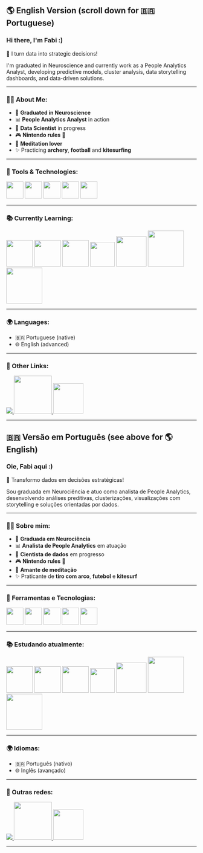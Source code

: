 <!--
**fabicorallokuhlmann/fabicorallokuhlmann** is a ✨ _special_ ✨ repository because its `README.md` (this file) appears on your GitHub profile.
-->

## 🌎 English Version (scroll down for 🇧🇷 Portuguese)

### Hi there, I'm Fabi :)

🎯 I turn data into strategic decisions!

I'm graduated in Neuroscience and currently work as a People Analytics Analyst, developing predictive models, cluster analysis, data storytelling dashboards, and data-driven solutions.

---

### 👩‍💻 About Me:
- 🧠 **Graduated in Neuroscience**
- 📊 **People Analytics Analyst** in action  
- 🤖 **Data Scientist** in progress  
- 🎮 **Nintendo rules** 🤘  
- 🧘 **Meditation lover**  
- ✨ Practicing **archery**, **football** and **kitesurfing** 
---

### 🚀 Tools & Technologies:

<div display="inline">
<img src="https://cdn.jsdelivr.net/gh/devicons/devicon/icons/python/python-original.svg" width ="45" />
<img src="https://cdn.jsdelivr.net/gh/devicons/devicon/icons/microsoftsqlserver/microsoftsqlserver-plain.svg" width ="45" />
<img src="https://img.shields.io/badge/PowerBI-F2C811?style=for-the-badge&logo=powerbi&logoColor=black" width="45"/>
<img src="https://cdn.jsdelivr.net/gh/devicons/devicon/icons/mysql/mysql-original.svg" width ="45" />
<img src="https://upload.wikimedia.org/wikipedia/commons/thumb/3/34/Microsoft_Office_Excel_%282019%E2%80%93present%29.svg/512px-Microsoft_Office_Excel_%282019%E2%80%93present%29.svg.png" width="45"/>
</div>

---

### 📚 Currently Learning:

<div display="inline">
<img src="https://img.shields.io/badge/Numpy-777BB4?style=for-the-badge&logo=numpy&logoColor=white" width ="70" />
<img src="https://img.shields.io/badge/Pandas-2C2D72?style=for-the-badge&logo=pandas&logoColor=white" width ="70" />
<img src="https://img.shields.io/badge/Plotly-239120?style=for-the-badge&logo=plotly&logoColor=white" width ="70" />
<img src="https://img.shields.io/badge/SciPy-654FF0?style=for-the-badge&logo=SciPy&logoColor=white" width ="65" />
<img src="https://img.shields.io/badge/Matplotlib-%238b0000.svg?style=for-the-badge&logo=Matplotlib&logoColor=black" width ="80" />
<img src="https://img.shields.io/badge/TensorFlow-FF6F00?style=for-the-badge&logo=TensorFlow&logoColor=white" width ="95" />
<img src="https://img.shields.io/badge/scikit_learn-F7931E?style=for-the-badge&logo=scikit-learn&logoColor=white" width ="95" />
</div>

---

### 🌍 Languages:

- 🇧🇷 Portuguese (native)  
- 🌐 English (advanced)  

---

### 🔗 Other Links:

<a href="https://linkedin.com/in/fabianacorallokuhlmann">
  <img src="https://img.shields.io/badge/linkedin-%230077B5.svg?style=for-the-badge&logo=linkedin&logoColor=white"/>
</a>    
  
<a href="https://sites.google.com/view/portfoliodeprojetosfabianack/in%C3%ADcio">
<img src="https://img.shields.io/badge/Portfolio-255E63?style=for-the-badge&logo=About.me&logoColor=white" width ="100"/>
</a>

<a href="mailto:fabiana.corallo01@gmail.com">
<img src="https://img.shields.io/badge/Gmail-D14836?style=for-the-badge&logo=gmail&logoColor=white" width ="80"/> 
</a> 

---

## 🇧🇷 Versão em Português (see above for 🌎 English)

### Oie, Fabi aqui :)

🎯 Transformo dados em decisões estratégicas!

Sou graduada em Neurociência e atuo como analista de People Analytics, desenvolvendo análises preditivas, clusterizações, visualizações com storytelling e soluções orientadas por dados.

---

### 👩‍💻 Sobre mim:
- 🧠 **Graduada em Neurociência**  
- 📊 **Analista de People Analytics** em atuação  
- 🤖 **Cientista de dados** em progresso  
- 🎮 **Nintendo rules** 🤘  
- 🧘 **Amante de meditação**  
- ✨ Praticante de **tiro com arco**, **futebol** e **kitesurf**  

---

### 🚀 Ferramentas e Tecnologias:

<div display="inline">
<img src="https://cdn.jsdelivr.net/gh/devicons/devicon/icons/python/python-original.svg" width ="45" />
<img src="https://cdn.jsdelivr.net/gh/devicons/devicon/icons/microsoftsqlserver/microsoftsqlserver-plain.svg" width ="45" />
<img src="https://img.shields.io/badge/PowerBI-F2C811?style=for-the-badge&logo=powerbi&logoColor=black" width="45"/>
<img src="https://cdn.jsdelivr.net/gh/devicons/devicon/icons/mysql/mysql-original.svg" width ="45" />
<img src="https://upload.wikimedia.org/wikipedia/commons/thumb/3/34/Microsoft_Office_Excel_%282019%E2%80%93present%29.svg/512px-Microsoft_Office_Excel_%282019%E2%80%93present%29.svg.png" width="45"/>
</div>

---

### 📚 Estudando atualmente:

<div display="inline">
<img src="https://img.shields.io/badge/Numpy-777BB4?style=for-the-badge&logo=numpy&logoColor=white" width ="70" />
<img src="https://img.shields.io/badge/Pandas-2C2D72?style=for-the-badge&logo=pandas&logoColor=white" width ="70" />
<img src="https://img.shields.io/badge/Plotly-239120?style=for-the-badge&logo=plotly&logoColor=white" width ="70" />
<img src="https://img.shields.io/badge/SciPy-654FF0?style=for-the-badge&logo=SciPy&logoColor=white" width ="65" />
<img src="https://img.shields.io/badge/Matplotlib-%238b0000.svg?style=for-the-badge&logo=Matplotlib&logoColor=black" width ="80" />
<img src="https://img.shields.io/badge/TensorFlow-FF6F00?style=for-the-badge&logo=TensorFlow&logoColor=white" width ="95" />
<img src="https://img.shields.io/badge/scikit_learn-F7931E?style=for-the-badge&logo=scikit-learn&logoColor=white" width ="95" />
</div>

---

### 🌍 Idiomas:

- 🇧🇷 Português (nativo)  
- 🌐 Inglês (avançado)  

---

### 🔗 Outras redes:

<a href="https://linkedin.com/in/fabianacorallokuhlmann">
  <img src="https://img.shields.io/badge/linkedin-%230077B5.svg?style=for-the-badge&logo=linkedin&logoColor=white"/>
</a>    
  
<a href="https://sites.google.com/view/portfoliodeprojetosfabianack/in%C3%ADcio">
<img src="https://img.shields.io/badge/Portfolio-255E63?style=for-the-badge&logo=About.me&logoColor=white" width ="100"/>
</a>

<a href="mailto:fabiana.corallo01@gmail.com">
<img src="https://img.shields.io/badge/Gmail-D14836?style=for-the-badge&logo=gmail&logoColor=white" width ="80"/> 
</a> 

---

<!-- Se quiser reativar a seção de projetos futuramente, posso te ajudar a estruturar isso -->
<!-- If you want to showcase featured projects later, I can help you with that -->
